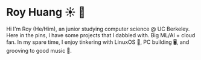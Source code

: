# Roy Huang ☀ 🌙

Hi I'm Roy (He/Him), an junior studying computer science @ UC Berkeley. Here in the pins, I have some projects that I dabbled with. Big ML/AI + cloud fan. In my spare time, I enjoy tinkering with LinuxOS 🐧, PC building 🖥, and grooving to good music 🎵.

<!--
**royh02/royh02** is a ✨ _special_ ✨ repository because its `README.md` (this file) appears on your GitHub profile.

Here are some ideas to get you started:

- 🔭 I’m currently working on ...
- 🌱 I’m currently learning ...
- 👯 I’m looking to collaborate on ...
- 🤔 I’m looking for help with ...
- 💬 Ask me about ...
- 📫 How to reach me: ...
- 😄 Pronouns: ...
- ⚡ Fun fact: ...
-->
